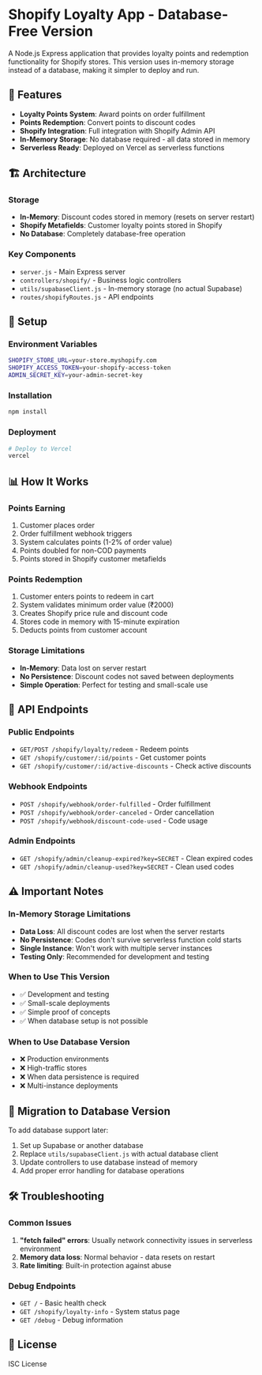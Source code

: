 # Shopify Loyalty App - Database-Free Version

A Node.js Express application that provides loyalty points and redemption functionality for Shopify stores. This version uses in-memory storage instead of a database, making it simpler to deploy and run.

## 🚀 Features

- **Loyalty Points System**: Award points on order fulfillment
- **Points Redemption**: Convert points to discount codes
- **Shopify Integration**: Full integration with Shopify Admin API
- **In-Memory Storage**: No database required - all data stored in memory
- **Serverless Ready**: Deployed on Vercel as serverless functions

## 🏗️ Architecture

### Storage
- **In-Memory**: Discount codes stored in memory (resets on server restart)
- **Shopify Metafields**: Customer loyalty points stored in Shopify
- **No Database**: Completely database-free operation

### Key Components
- `server.js` - Main Express server
- `controllers/shopify/` - Business logic controllers
- `utils/supabaseClient.js` - In-memory storage (no actual Supabase)
- `routes/shopifyRoutes.js` - API endpoints

## 🔧 Setup

### Environment Variables
```bash
SHOPIFY_STORE_URL=your-store.myshopify.com
SHOPIFY_ACCESS_TOKEN=your-shopify-access-token
ADMIN_SECRET_KEY=your-admin-secret-key
```

### Installation
```bash
npm install
```

### Deployment
```bash
# Deploy to Vercel
vercel
```

## 📊 How It Works

### Points Earning
1. Customer places order
2. Order fulfillment webhook triggers
3. System calculates points (1-2% of order value)
4. Points doubled for non-COD payments
5. Points stored in Shopify customer metafields

### Points Redemption
1. Customer enters points to redeem in cart
2. System validates minimum order value (₹2000)
3. Creates Shopify price rule and discount code
4. Stores code in memory with 15-minute expiration
5. Deducts points from customer account

### Storage Limitations
- **In-Memory**: Data lost on server restart
- **No Persistence**: Discount codes not saved between deployments
- **Simple Operation**: Perfect for testing and small-scale use

## 🎯 API Endpoints

### Public Endpoints
- `GET/POST /shopify/loyalty/redeem` - Redeem points
- `GET /shopify/customer/:id/points` - Get customer points
- `GET /shopify/customer/:id/active-discounts` - Check active discounts

### Webhook Endpoints
- `POST /shopify/webhook/order-fulfilled` - Order fulfillment
- `POST /shopify/webhook/order-canceled` - Order cancellation
- `POST /shopify/webhook/discount-code-used` - Code usage

### Admin Endpoints
- `GET /shopify/admin/cleanup-expired?key=SECRET` - Clean expired codes
- `GET /shopify/admin/cleanup-used?key=SECRET` - Clean used codes

## ⚠️ Important Notes

### In-Memory Storage Limitations
- **Data Loss**: All discount codes are lost when the server restarts
- **No Persistence**: Codes don't survive serverless function cold starts
- **Single Instance**: Won't work with multiple server instances
- **Testing Only**: Recommended for development and testing

### When to Use This Version
- ✅ Development and testing
- ✅ Small-scale deployments
- ✅ Simple proof of concepts
- ✅ When database setup is not possible

### When to Use Database Version
- ❌ Production environments
- ❌ High-traffic stores
- ❌ When data persistence is required
- ❌ Multi-instance deployments

## 🔄 Migration to Database Version

To add database support later:
1. Set up Supabase or another database
2. Replace `utils/supabaseClient.js` with actual database client
3. Update controllers to use database instead of memory
4. Add proper error handling for database operations

## 🛠️ Troubleshooting

### Common Issues
1. **"fetch failed" errors**: Usually network connectivity issues in serverless environment
2. **Memory data loss**: Normal behavior - data resets on restart
3. **Rate limiting**: Built-in protection against abuse

### Debug Endpoints
- `GET /` - Basic health check
- `GET /shopify/loyalty-info` - System status page
- `GET /debug` - Debug information

## 📝 License

ISC License 